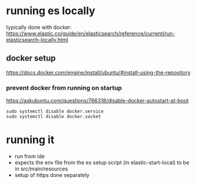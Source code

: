 # running es locally

typically done with docker: https://www.elastic.co/guide/en/elasticsearch/reference/current/run-elasticsearch-locally.html

## docker setup

https://docs.docker.com/engine/install/ubuntu/#install-using-the-repository

### prevent docker from running on startup

https://askubuntu.com/questions/766318/disable-docker-autostart-at-boot

```
sudo systemctl disable docker.service
sudo systemctl disable docker.socket
```

# running it

* run from ide
* expects the env file from the es setup script (in elastic-start-local) to be in src/main/resources
* setup of https done separately
